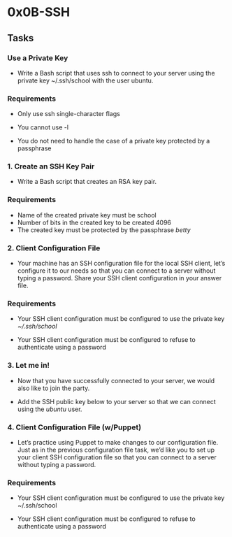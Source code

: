 # 0x0B-SSH

## Tasks

### Use a Private Key

- Write a Bash script that uses ssh to connect to your server using the private key ~/.ssh/school with the user ubuntu.

### Requirements

- Only use ssh single-character flags

- You cannot use -l

- You do not need to handle the case of a private key protected by a passphrase

### 1. Create an SSH Key Pair

- Write a Bash script that creates an RSA key pair.

### Requirements

- Name of the created private key must be school
- Number of bits in the created key to be created 4096
- The created key must be protected by the passphrase *betty*

### 2. Client Configuration File

- Your machine has an SSH configuration file for the local SSH client, let’s configure it to our needs so that you can connect to a server without typing a password. Share your SSH client configuration in your answer file.

### Requirements

- Your SSH client configuration must be configured to use the private key *~/.ssh/school*

- Your SSH client configuration must be configured to refuse to authenticate using a password

### 3. Let me in!

- Now that you have successfully connected to your server, we would also like to join the party.

- Add the SSH public key below to your server so that we can connect using the *ubuntu* user.

### 4. Client Configuration File (w/Puppet)

- Let’s practice using Puppet to make changes to our configuration file. Just as in the previous configuration file task, we’d like you to set up your client SSH configuration file so that you can connect to a server without typing a password.

### Requirements

- Your SSH client configuration must be configured to use the private key ~/.ssh/school

- Your SSH client configuration must be configured to refuse to authenticate using a password
